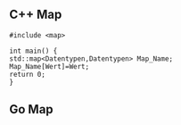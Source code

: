 ## C++ Map

```
#include <map>

int main() {
std::map<Datentypen,Datentypen> Map_Name;
Map_Name[Wert]=Wert;
return 0;
}
```

## Go Map

